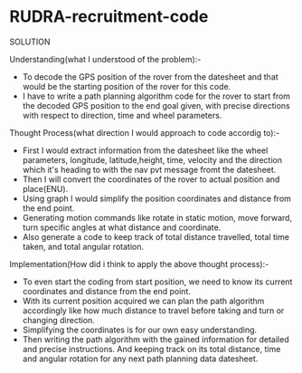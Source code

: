 # RUDRA-recruitment-code
SOLUTION

Understanding(what I understood of the problem):-

* To decode the GPS position of the rover from the datesheet and that would be the starting position of the rover for this code.
* I have to write a path planning algorithm code for the rover to start from the decoded GPS position to the end goal given, with precise directions with respect to  direction, time and wheel parameters.

Thought Process(what direction I would approach to code accordig to):-
* First I would extract information from the datesheet like the wheel parameters, longitude, latitude,height, time, velocity and the direction which it's heading to with the nav pvt message fromt the datesheet.
* Then I will convert the coordinates of the rover to actual position and place(ENU).
* Using graph I would simplify the position coordinates and distance from the end point.
* Generating motion commands like rotate in static motion, move forward, turn specific angles at what distance and coordinate.
* Also generate a code to keep track of total distance travelled, total time taken, and total angular rotation. 

Implementation(How did i think to apply the above thought process):-
* To even start the coding from start position, we need to know its current coordinates and distance from the end point.
* With its current position acquired we can plan the path algorithm accordingly like how much distance to travel before taking and turn or changing direction.
* Simplifying the coordinates is for our own easy understanding.
* Then writing the path algorithm with the gained information for detailed and precise instructions. And keeping track on its total distance, time and angular rotation for any next path planning data datesheet.

